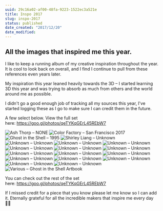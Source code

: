 ```yaml
---
uuid: 29c16a02-af00-48fa-9223-1522ec3a521e
title: Inspo 2017
slug: inspo-2017
status: published
date_created: "2017/12/20"
date_modified:
---
```


## All the images that inspired me this year.

I like to keep a running album of my creative inspiration throughout the year. It is cool to look back on overall, and I find I continue to pull from these references even years later.

My inspiration this year leaned heavily towards the 3D – I started learning 3D this year and was trying to absorb as much from others and the world around me as possible.

I didn't go a good enough job of tracking all my sources this year, I've started logging these as I go to make sure I can credit them in the future.

A few select below. View the full set here: https://goo.gl/photos/qeTYKqGErL45REbW7

![Ash Thorp – NONE](/static/img/post/attachments/inspo-2017/ash-thorp_none.jpg)
![Color Factory – San Francisco 2017](/static/img/post/attachments/inspo-2017/color-factory_san-francisco-2017.jpg)
![Ghost in the Shell – 1995](/static/img/post/attachments/inspo-2017/Ghost-in-the-Shell-1995.jpg)
![Shirley Liang – Unknown](/static/img/post/attachments/inspo-2017/shirley-liang_unknown.jpg)
![Unknown – Unknown](/static/img/post/attachments/inspo-2017/unknown_unknown-1.png)
![Unknown – Unknown](/static/img/post/attachments/inspo-2017/unknown_unknown-4.png)
![Unknown – Unknown](/static/img/post/attachments/inspo-2017/unknown_unknown-5.png)
![Unknown – Unknown](/static/img/post/attachments/inspo-2017/unknown_unknown-6.png)
![Unknown – Unknown](/static/img/post/attachments/inspo-2017/unknown_unknown-7.png)
![Unknown – Unknown](/static/img/post/attachments/inspo-2017/unknown_unknown-8.png)
![Unknown – Unknown](/static/img/post/attachments/inspo-2017/unknown_unknown-9.png)
![Unknown – Unknown](/static/img/post/attachments/inspo-2017/unknown_unknown-10.png)
![Unknown – Unknown](/static/img/post/attachments/inspo-2017/unknown_unknown-11.png)
![Unknown – Unknown](/static/img/post/attachments/inspo-2017/unknown_unknown-12.png)
![Unknown – Unknown](/static/img/post/attachments/inspo-2017/unknown_unknown-13.png)
![Unknown – Unknown](/static/img/post/attachments/inspo-2017/unknown_unknown-14.png)
![Unknown – Unknown](/static/img/post/attachments/inspo-2017/unknown_unknown-15.png)
![Unknown – Unknown](/static/img/post/attachments/inspo-2017/unknown_unknown-16.png)
![Various – Ghost in the Shell Artbook](/static/img/post/attachments/inspo-2017/various_ghost-in-the-shell-artbook.jpg)

You can check out the rest of the set here: https://goo.gl/photos/qeTYKqGErL45REbW7

If I missed credit for a piece that you know please let me know so I can add it. Eternally grateful for all the incredible makers that inspire me every day 🙏🏽
